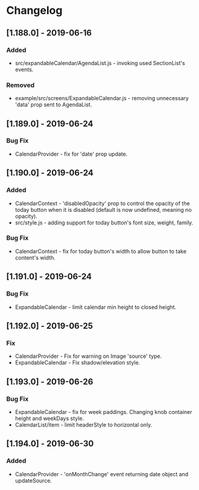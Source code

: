 # Changelog

## [1.188.0] - 2019-06-16
### Added
- src/expandableCalendar/AgendaList.js - invoking used SectionList's events.
### Removed
- example/src/screens/ExpandableCalendar.js - removing unnecessary 'data' prop sent to AgendaList.


## [1.189.0] - 2019-06-24
### Bug Fix
- CalendarProvider - fix for 'date' prop update.

## [1.190.0] - 2019-06-24
### Added
- CalendarContext - 'disabledOpacity' prop to control the opacity of the today button when it is disabled (default is now undefined, meaning no opacity).
- src/style.js - adding support for today button's font size, weight, family.
### Bug Fix
- CalendarContext - fix for today button's width to allow button to take content's width.

## [1.191.0] - 2019-06-24
### Bug Fix
- ExpandableCalendar - limit calendar min height to closed height.

## [1.192.0] - 2019-06-25
### Fix
- CalendarProvider - Fix for warning on Image 'source' type.
- ExpandableCalendar - Fix shadow/elevation style.

## [1.193.0] - 2019-06-26
### Bug Fix
- ExpandableCalendar - fix for week paddings. Changing knob container height and weekDays style.
- CalendarList/item - limit headerStyle to horizontal only.

## [1.194.0] - 2019-06-30
### Added
- CalendarProvider - 'onMonthChange' event returning date object and updateSource.
